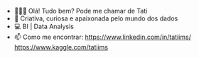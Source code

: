  - 🙋🏾‍♀️ Olá! Tudo bem? Pode me chamar de Tati
 - 🎲 Criativa, curiosa e apaixonada pelo mundo dos dados 
 - 💻 BI | Data Analysis
 - 📫 Como me encontrar: https://www.linkedin.com/in/tatiims/ 
 https://www.kaggle.com/tatiims

<!---
tatiims/tatiims is a ✨ special ✨ repository because its `README.md` (this file) appears on your GitHub profile.
You can click the Preview link to take a look at your changes.
--->
